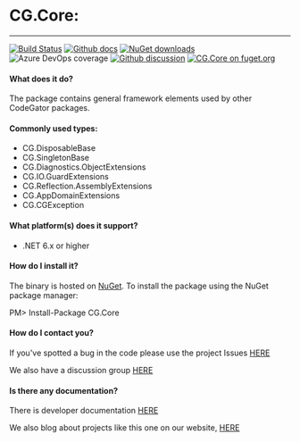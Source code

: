 # CG.Core: 
---
[![Build Status](https://dev.azure.com/codegator/CG.Core/_apis/build/status/CodeGator.CG.Core?branchName=master)](https://dev.azure.com/codegator/CG.Core/_build/latest?definitionId=1&branchName=master)
[![Github docs](https://img.shields.io/static/v1?label=Documentation&message=online&color=blue)](https://codegator.github.io/CG.Core/index.html)
[![NuGet downloads](https://img.shields.io/nuget/dt/CG.Core.svg?style=flat)](https://nuget.org/packages/CG.Core)
![Azure DevOps coverage](https://img.shields.io/azure-devops/coverage/codegator/CG.Core/3)
[![Github discussion](https://img.shields.io/badge/Discussion-online-blue)](https://github.com/CodeGator/CG.Core/discussions)
[![CG.Core on fuget.org](https://www.fuget.org/packages/CG.Core/badge.svg)](https://www.fuget.org/packages/CG.Core)

#### What does it do?
The package contains general framework elements used by other CodeGator packages.

#### Commonly used types:
* CG.DisposableBase
* CG.SingletonBase
* CG.Diagnostics.ObjectExtensions
* CG.IO.GuardExtensions
* CG.Reflection.AssemblyExtensions
* CG.AppDomainExtensions
* CG.CGException

#### What platform(s) does it support?
* .NET 6.x or higher

#### How do I install it?
The binary is hosted on [NuGet](https://www.nuget.org/packages/CG.Core/). To install the package using the NuGet package manager:

PM> Install-Package CG.Core

#### How do I contact you?
If you've spotted a bug in the code please use the project Issues [HERE](https://github.com/CodeGator/CG.Core/issues)

We also have a discussion group [HERE](https://github.com/CodeGator/CG.Core/discussions)

#### Is there any documentation?
There is developer documentation [HERE](https://codegator.github.io/CG.Core/)

We also blog about projects like this one on our website, [HERE](http://www.codegator.com)